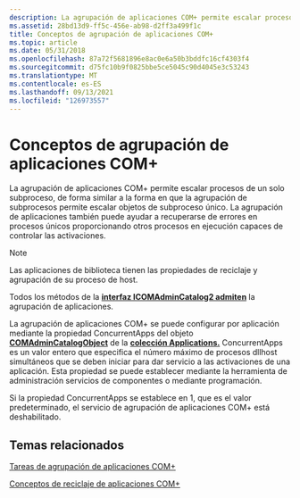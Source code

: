 ```yaml
---
description: La agrupación de aplicaciones COM+ permite escalar procesos de un solo subproceso, de forma similar a la forma en que la agrupación de subprocesos permite escalar objetos de subproceso único.
ms.assetid: 28bd13d9-ff5c-456e-ab98-d2ff3a499f1c
title: Conceptos de agrupación de aplicaciones COM+
ms.topic: article
ms.date: 05/31/2018
ms.openlocfilehash: 87a72f5681896e8ac0e6a50b3bddfc16cf4303f4
ms.sourcegitcommit: d75fc10b9f0825bbe5ce5045c90d4045e3c53243
ms.translationtype: MT
ms.contentlocale: es-ES
ms.lasthandoff: 09/13/2021
ms.locfileid: "126973557"
---
```

# <a name="com-application-pooling-concepts"></a>Conceptos de agrupación de aplicaciones COM+

La agrupación de aplicaciones COM+ permite escalar procesos de un solo subproceso, de forma similar a la forma en que la agrupación de subprocesos permite escalar objetos de subproceso único. La agrupación de aplicaciones también puede ayudar a recuperarse de errores en procesos únicos proporcionando otros procesos en ejecución capaces de controlar las activaciones.

> [!Note]  
> Las aplicaciones de biblioteca tienen las propiedades de reciclaje y agrupación de su proceso de host.

 

Todos los métodos de la [**interfaz ICOMAdminCatalog2 admiten**](/windows/desktop/api/ComAdmin/nn-comadmin-icomadmincatalog2) la agrupación de aplicaciones.

La agrupación de aplicaciones COM+ se puede configurar por aplicación mediante la propiedad ConcurrentApps del objeto [**COMAdminCatalogObject**](comadmincatalogobject.md) de la [**colección Applications.**](applications.md) ConcurrentApps es un valor entero que especifica el número máximo de procesos dllhost simultáneos que se deben iniciar para dar servicio a las activaciones de una aplicación. Esta propiedad se puede establecer mediante la herramienta de administración servicios de componentes o mediante programación.

Si la propiedad ConcurrentApps se establece en 1, que es el valor predeterminado, el servicio de agrupación de aplicaciones COM+ está deshabilitado.

## <a name="related-topics"></a>Temas relacionados

<dl> <dt>

[Tareas de agrupación de aplicaciones COM+](com--application-pooling-tasks.md)
</dt> <dt>

[Conceptos de reciclaje de aplicaciones COM+](com--application-recycling-concepts.md)
</dt> </dl>

 

 



